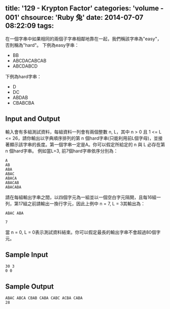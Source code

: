 title: '129 - Krypton Factor'
categories: 'volume - 001'
chsource: 'Ruby 兔'
date: 2014-07-07 08:22:09
tags:
---

在一個字串中如果相同的兩個子字串相鄰地靠在一起，我們稱該字串為"easy"，否則稱為"hard"。
下例為easy字串：

* BB
* ABCDACABCAB
* ABCDABCD

下例為hard字串：

* D
* DC
* ABDAB
* CBABCBA

## Input and Output ##
輸入會有多組測試資料，每組資料一列會有兩個整數 n, L，其中 n > 0 且 1 <= L <= 26，請你輸出以字典順序排列的第 n 個hard字串(只能利用前L個字母)，並接著顯示該字串的長度。第一個字串一定是A。你可以假定所給定的 n 與 L 必存在第 n 個hard字串。
例如當L=3, 前7個hard字串依序分別為：

    A
    AB
    ABA
    ABAC
    ABACA
    ABACAB
    ABACABA

請在每組輸出字串之間，以四個字元為一組並以一個空白字元隔開，且每16組一列，第17組之前請輸出一換行字元，因此上例中 n = 7, L = 3其輸出為：

	ABAC ABA

	7


當 n = 0, L = 0表示測試資料結束。你可以假定最長的輸出字串不會超過80個字元。

## Sample Input ##

	30 3
	0 0

## Sample Output ##

	ABAC ABCA CBAB CABA CABC ACBA CABA
	28
